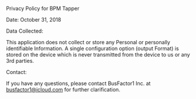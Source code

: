 Privacy Policy for BPM Tapper

Date: October 31, 2018

Data Collected:

This application does not collect or store any Personal or personally
identifiable Information. A single configuration option (output
Format) is stored on the device which is never transmitted from the
device to us or any 3rd parties.

Contact:

If you have any questions, please contact BusFactor1 Inc. at
busfactor1@icloud.com for further clarification.

